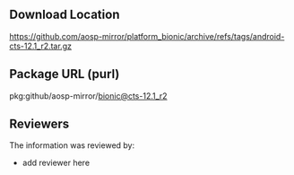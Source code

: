 ## Download Location

https://github.com/aosp-mirror/platform_bionic/archive/refs/tags/android-cts-12.1_r2.tar.gz

## Package URL (purl)

pkg:github/aosp-mirror/bionic@cts-12.1_r2

## Reviewers

The information was reviewed by:

* add reviewer here
